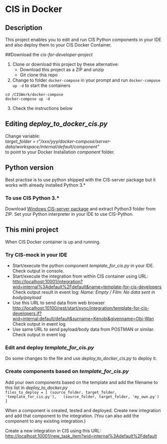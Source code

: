 # CIS in Docker

## Description

This project enables you to edit and run CIS Python components in your IDE and also deploy them to your CIS Docker Container.  

##Download the *cis-for-developer-project*

1) Clone or download this project by these alternative:
   * Download this project as a ZIP and unzip
   * Git clone this repo
2) Change to folder `docker-compose` in your prompt and run `docker-compose up -d` to start the containers 

```shell
cd /CISWork/docker-compose
docker-compose up -d
```
3) Check the instructions below

## Editing *deploy_to_docker_cis.py*

Change variable:  
*target_folder = r"/xxx/yyy/docker-compose/server-data/workspace/internal/default/component"*  
to point to your Docker Installation *component* folder.

## Python version

Best practise is to use python shipped with the CIS-server package but it works with already installed Python 3.*  

### To use CIS Python 3.*

Download [Windows CIS-server package](http://www.siriusit.net/ciceron/is/v27/cis-2.7.7.0-3-1-20210420-1601.zip) and extract Python3 folder from ZIP. Set your Python interpreter in your IDE to use CIS-Python.

## This mini project

When CIS Docker container is up and running.

### Try CIS-mock in your IDE

- Start/execute the python component *template_for_cis.py* in your IDE.  
Check output in console.
- Start/execute the integration from within CIS container using URL:
  <http://localhost:10001/integration?wid=internal%3Adefault%2Fdefault&name=template-for-cis-developers>  
  Check output result in event log: *Name: Empty / Film: No data sent in body/payload*  
- Use this URL to send data from web browser  
  <http://localhost:10100/rest/start/sync/integration/template-for-cis-developers.if?wid=internal:default/default&surname=Kenobi&givenname=Obi-Wan>  
  Check output in event log  
- Use same URL to send payload/body data from POSTMAN or similar.  
  Check output in event log
  
### Edit and deploy *template_for_cis.py*

Do some changes to the file and use *deploy_to_docker_cis.py* to deploy it.

### Create components based on *template_for_cis.py*

Add your own components based on the template and add the filename to this list in *deploy_to_docker.py*  
`files_to_deploy = [
    (source_folder, target_folder, 'template_for_cis.py'),  
    (source_folder, target_folder, 'my_own.py')
]`

When a component is created, tested and deployed. Create new integration and add that component to the integration. (You can also add the component to any existing integration.)  

Create a new integration in CIS using this URL:  
<http://localhost:10001/new_task_item?wid=internal%3Adefault%2Fdefault>  
